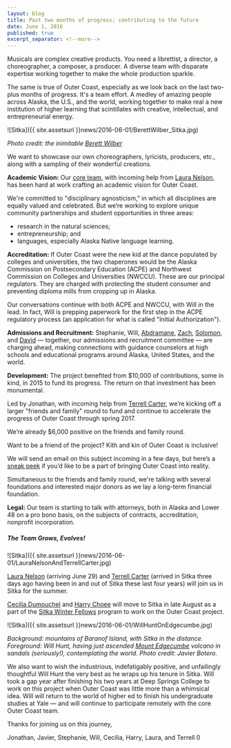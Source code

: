 ```yaml
---
layout: blog
title: Past two months of progress; contributing to the future
date: June 1, 2016
published: true
excerpt_separator: <!--more-->
---
```


Musicals are complex creative products. You need a librettist, a director, a choreographer, a composer, a producer. A diverse team with disparate expertise working together to make the whole production sparkle.

The same is true of Outer Coast, especially as we look back on the last two-plus months of progress. It's a team effort. A medley of amazing people across Alaska, the U.S., and the world, working together to make real a new institution of higher learning that scintillates with creative, intellectual, and entrepreneurial energy.

![Sitka]({{ site.assetsurl }}news/2016-06-01/BerettWilber_Sitka.jpg)

_Photo credit: the inimitable [Berett Wilber](http://www.berettwilber.com)_

We want to showcase our own choreographers, lyricists, producers, etc., along with a sampling of their wonderful creations.

<!--more-->

**Academic Vision:** Our [core team](http://outercoast.org/team.html), with incoming help from [Laura Nelson](http://outercoast.org/team.html#laura-nelson), has been hard at work crafting an academic vision for Outer Coast.

We're committed to "disciplinary agnosticism," in which all disciplines are equally valued and celebrated. But we’re working to explore unique community partnerships and student opportunities in three areas:

- research in the natural sciences;
- entrepreneurship; and
- languages, especially Alaska Native language learning.

**Accreditation:** If Outer Coast were the new kid at the dance populated by colleges and universities, the two chaperones would be the Alaska Commission on Postsecondary Education (ACPE) and Northwest Commission on Colleges and Universities (NWCCU). These are our principal regulators. They are charged with protecting the student consumer and preventing diploma mills from cropping up in Alaska.

Our conversations continue with both ACPE and NWCCU, with Will in the lead. In fact, Will is prepping paperwork for the first step in the ACPE regulatory process (an application for what is called "Initial Authorization").

**Admissions and Recruitment:** Stephanie, Will, [Abdramane](http://outercoast.org/team.html#abdramane-diabate), [Zach](http://outercoast.org/team.html#zach-robinson), [Solomon](http://outercoast.org/team.html#solomon-endlich), and [David](http://outercoast.org/team.html#david-russell-jenson) — together, our admissions and recruitment committee — are charging ahead, making connections with guidance counselors at high schools and educational programs around Alaska, United States, and the world.

**Development:** The project benefited from $10,000 of contributions, some in kind, in 2015 to fund its progress. The return on that investment has been monumental.

Led by Jonathan, with incoming help from [Terrell Carter](http://outercoast.org/team.html#terrell-carter), we’re kicking off a larger "friends and family" round to fund and continue to accelerate the progress of Outer Coast through spring 2017.

We’re already $6,000 positive on the friends and family round.

Want to be a friend of the project? Kith and kin of Outer Coast is inclusive!

We will send an email on this subject incoming in a few days, but here’s a [sneak peek](http://outercoast.org/contribute/) if you’d like to be a part of bringing Outer Coast into reality.

Simultaneous to the friends and family round, we're talking with several foundations and interested major donors as we lay a long-term financial foundation.

**Legal:** Our team is starting to talk with attorneys, both in Alaska and Lower 48 on a pro bono basis,  on the subjects of contracts, accreditation, nonprofit incorporation.

##### The Team Grows, Evolves!

![Sitka]({{ site.assetsurl }}news/2016-06-01/LauraNelsonAndTerrellCarter.jpg)

[Laura Nelson](http://outercoast.org/team.html#laura-nelson) (arriving June 29) and [Terrell Carter](http://outercoast.org/team.html#terrell-carter) (arrived in Sitka three days ago having been in and out of Sitka these last four years) will join us in Sitka for the summer.

[Cecilia Dumouchel](http://outercoast.org/team.html#cecilia-dumouchel) and [Harry Choee](http://outercoast.org/team.html#harry-choee) will move to Sitka in late August as a part of the [Sitka Winter Fellows](http://summerinsitka.com/winter-fellowships.html) program to work on the Outer Coast project.

![Sitka]({{ site.assetsurl }}news/2016-06-01/WillHuntOnEdgecumbe.jpg)

_Background: mountains of Baranof Island, with Sitka in the distance. Foreground: Will Hunt, having just ascended [Mount Edgecumbe](https://upload.wikimedia.org/wikipedia/commons/3/34/EdgecumbeSitka.jpg) volcano in sandals (seriously!), contemplating the world. Photo credit: Javier Botero._

We also want to wish the industrious, indefatigably positive, and unfailingly thoughtful Will Hunt the very best as he wraps up his tenure in Sitka. Will took a gap year after finishing his two years at Deep Springs College to work on this project when Outer Coast was little more than a whimsical idea. Will will return to the world of higher ed to finish his undergraduate studies at Yale — and will continue to participate remotely with the core Outer Coast team.

Thanks for joining us on this journey,

Jonathan, Javier, Stephanie, Will, Cecilia, Harry, Laura, and Terrell
0
